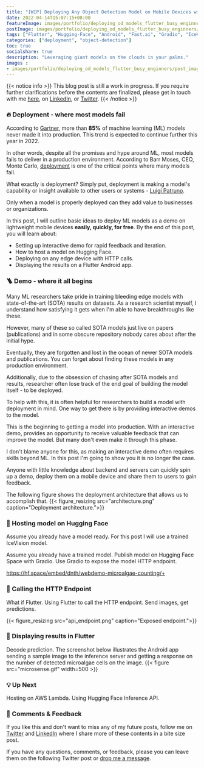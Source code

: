 ```yaml
---
title: "[WIP] Deploying Any Object Detection Model on Mobile Devices with Flutter for Busy Engineers"
date: 2022-04-14T15:07:15+08:00
featureImage: images/portfolio/deploying_od_models_flutter_busy_enginners/thumbnail.gif
postImage: images/portfolio/deploying_od_models_flutter_busy_enginners/post_image.png
tags: ["Flutter", "Hugging-Face", "Android", "Fast.ai", "Gradio", "IceVision"]
categories: ["deployment", "object-detection"]
toc: true
socialshare: true
description: "Leveraging giant models on the clouds in your palms."
images : 
- images/portfolio/deploying_od_models_flutter_busy_enginners/post_image.png
---
```


{{< notice info >}}
This blog post is still a work in progress. If you require further clarifications before the contents are finalized, please get in touch with me [here](https://dicksonneoh.com/contact/), on [LinkedIn](https://www.linkedin.com/in/dickson-neoh/), or [Twitter](https://twitter.com/dicksonneoh7).
{{< /notice >}}

### 🔥 Deployment - where most models fail
According to [Gartner](https://www.gartner.com/en/newsroom/press-releases/2018-02-13-gartner-says-nearly-half-of-cios-are-planning-to-deploy-artificial-intelligence), more than **85%** of machine learning (ML) models never made it into production.
This trend is expected to continue further this year in 2022.

In other words, despite all the promises and hype around ML, most models fails to deliver in a production environment.
According to Barr Moses, CEO, Monte Carlo, [deployment](https://towardsdatascience.com/why-production-machine-learning-fails-and-how-to-fix-it-b59616184604) is one of the critical points where many models fail.


What exactly is deployment? 
Simply put, deployment is making a model's capability or insight available to other users or systems - [Luigi Patruno](https://mlinproduction.com/what-does-it-mean-to-deploy-a-machine-learning-model-deployment-series-01/).

Only when a model is properly deployed can they add value to businesses or organizations.

In this post, I will outline basic ideas to deploy ML models as a demo on lightweight mobile devices **easily, quickly, for free**.
By the end of this post, you will learn about:

* Setting up interactive demo for rapid feedback and iteration.
* How to host a model on Hugging Face.
* Deploying on any edge device with HTTP calls.
* Displaying the results on a Flutter Android app.


### 🪜 Demo - where it all begins
Many ML researchers take pride in training bleeding edge models with state-of-the-art (SOTA) results on datasets.
As a research scientist myself, I understand how satisfying it gets when I'm able to have breakthroughs like these.

However, many of these so called SOTA models just live on papers (publications) and in some obscure repository nobody cares about after the initial hype. 

Eventually, they are forgotten and lost in the ocean of newer SOTA models and publications.
You can forget about finding these models in any production environment.

Additionally, due to the obsession of chasing after SOTA models and results, researcher often lose track of the end goal of building the model itself - to be deployed.

To help with this, it is often helpful for researchers to build a model with deployment in mind.
One way to get there is by providing interactive demos to the model.

This is the beginning to getting a model into production. 
With an interactive demo, provides an opportunity to receive valuable feedback that can improve the model.
But many don't even make it through this phase.

I don't blame anyone for this, as making an interactive demo often requires skills beyond ML.
In this post I'm going to show you it is no longer the case.

Anyone with little knowledge about backend and servers can quickly spin up a demo, deploy them on a mobile device and share them to users to gain feedback.

The following figure shows the deployment architecture that allows us to accomplish that.
{{< figure_resizing src="architecture.png" caption="Deployment architecture.">}}

### 🤗 Hosting model on Hugging Face

Assume you already have a model ready.
For this post I will use a trained IceVision model.

Assume you already have a trained model.
Publish model on Hugging Face Space with Gradio.
Use Gradio to expose the model HTTP endpoint.

https://hf.space/embed/dnth/webdemo-microalgae-counting/+

### 🔧 Calling the HTTP Endpoint
What if Flutter.
Using Flutter to call the HTTP endpoint.
Send images, get predictions.

{{< figure_resizing src="api_endpoint.png" caption="Exposed endpoint.">}}

### 📲 Displaying results in Flutter
Decode prediction.
The screenshot below illustrates the Android app sending a sample image to the inference server and getting a response on the number of detected microalgae cells on the image.
{{< figure src="microsense.gif" width=500 >}}

### 💡 Up Next
Hosting on AWS Lambda.
Using Hugging Face Inference API.


### 🙏 Comments & Feedback
If you like this and don't want to miss any of my future posts, follow me on [Twitter](https://twitter.com/dicksonneoh7) and [LinkedIn](https://www.linkedin.com/in/dickson-neoh/) where I share more of these contents in a bite size post.

If you have any questions, comments, or feedback, please you can leave them on the following Twitter post or [drop me a message](https://dicksonneoh.com/contact/).
<!-- {{< tweet 1513478343726809090>}} -->

<!-- ### Motivation
Deploying 


### Architecture
The image below illustrates the architecture of this work.




### Speed-Accuracy Trade Off
One of the many concerns in putting a sophisticated deep learning model on an Android app is the portability.
Depending on the type of models, the size may range from few MB to a few hundred MBs.
This may sound trivial with cheap memory cost nowadays, but a mobile app with few hundreds of MBs in size will surely be impractical to keep on a device for long.
There are methods to reduce the size and computation of these models making them more mobile-friendly such as model pruning and quantization.
These however comes at the cost of reducing the accuracy and effectiveness of the model.
We are back to the classic speed vs accuracy trade off when it comes to model deployment on mobile devices.
On the one hand, we want the model to be as accurate and effective as possible, on the other hand we also need to make sure the model can be feasible run on lightweight mobile processors.
On some applications, we can certainly trade model accuracy for a huge gain in portability on mobile.
However, on many mission-critical applications, even a small reduction in model effectiveness could severely impact the outcome of the app.
This can be mitigated by using a remote infrastructure to host the model and leave the app lightweight, possibly gaining the best of both.

### Remote Inference
These limitations can be solved by offloading the heavy lifting of hosting and running the model to a remote server or the cloud.
There are many cloud based solutions that can perform the job, however in this example we utilized Hugging Face Space as a server for inferencing with [millisecond latency](https://huggingface.co/blog/infinity-cpu-performance).
The free tier offers up to 8 CPU cores and 16GB RAM making it extremely feasible to host almost any deep learning model available today at no cost.
The paid tier offers much more in terms of CPU performance, latency and throughput. They claim to accelerate the latency of Transformer based models to a [1ms latency](https://huggingface.co/infinity).

One neat feature available on Hugging Face Space is the built-in integration with Gradio.
Gradio is a user-interface app that makes it easy to deploy model demos on Hugging Face. 
Additionally, Gradio also exposes the model inference with a REST-ful API calls.
In other words, the model hosted on Hugging Face with Gradio can communicate with any app on the internet using standard HTTP calls.

In this MVP we hosted the object detection model on Hugging Face using the free tier.
This takes a huge burden off the Android app and significantly improves app portability without sacrificing model accuracy and effectiveness.
The drawback in this case is the latency of the model inference now depends on the network connection to the inference server which is not an issue for this app since we do not need a real-time inference.
However, with the 1ms latency claim on the paid tier, we wonder if real-time inference is possible. This is something we have not explored in this MVP. But it will be interesting to know.




### Android App
The Android app was built using the Google [Flutter](https://flutter.dev/) framework.
Now, instead of having to embed the model in the app, all we need to do is to send an `HTTP` `POST` request to the Hugging Face server with an image as the input.
Once the server receives the request, an inference on the model is run and the output is returned to the Android app as a response.


The app can be found in Google Playstore by the name [MicroSense]((https://play.google.com/store/apps/details?id=com.micro.sense)).
{{< figure_resizing src="microsense_logo.png" link="https://play.google.com/store/apps/details?id=com.micro.sense">}}
Try it out and leave us a message if you find it useful or are keen to develop the app further. 
If you're interested to find out how I made the app from scratch, I wrote a tutorial blog post about it [here](https://dicksonneoh.com/blog/deep_learning_on_android_with_flutter_and_hugging_face/). -->
